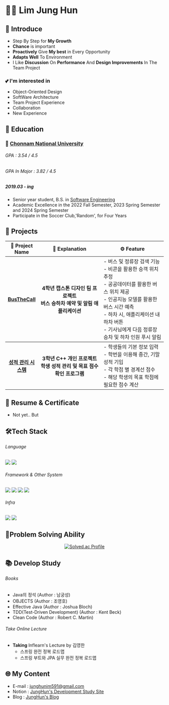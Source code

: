# 🙋‍♂️ Lim Jung Hun

## 👋 Introduce

* Step By Step for **My Growth**
* **Chance** is important
* **Proactively** Give **My best** in Every Opportunity
* **Adapts Well** To Environment
* I Like **Discussion** On **Performance** And **Design Improvements** In The Team Project

### 💕 I'm interested in  
  - Object-Oriented Design
  - SoftWare Architecture
  - Team Project Experience
  - Collaboration
  - New Experience

## 📖 Education

### 🏫 [Chonnam National University](https://www.jnu.ac.kr/jnumain.aspx)
###### GPA : 3.54 / 4.5  
###### GPA In Major : 3.82 / 4.5
##### 2019.03 - ing
* Senior year student, B.S. in [Software Engineering](https://sw.jnu.ac.kr/sw/index.do)
* Academic Excellence in the 2022 Fall Semester, 2023 Spring Semester and 2024 Spring Semester
* Participate in the Soccer Club,'Random', for Four Years

## 🚀 Projects

<table style="width: 100%; table-layout: fixed;"> 
  <thead> 
    <tr> 
      <th style="text-align:center; width: 20%;">📝 Project Name</th> 
      <th style="text-align:center; width: 40%;">💬 Explanation</th> 
      <th style="text-align:center; width: 40%;">⚙️ Feature</th> 
    </tr> 
  </thead> 
  <tbody> 
    <tr> 
      <th>
        <strong><a href="https://github.com/junghunim07/busthecall" target="_blank">BusTheCall</a></strong>
      </th> 
      <th>
        4학년 캡스톤 디자인 팀 프로젝트<br>
        <strong>
          버스 승하차 예약 및 알림 애플리케이션
        </strong>
      </th> 
      <td> 
        - 버스 및 정류장 검색 기능<br> 
        - 비콘을 활용한 승객 위치 추정<br> 
        - 공공데이터를 활용한 버스 위치 제공<br> 
        - 인공지능 모델를 활용한 버스 시간 예측<br> 
        - 하차 시, 애플리케이션 내 하차 버튼<br> 
        - 기사님에게 다음 정류장 승차 및 하차 인원 푸시 알림 
      </td>
    </tr> 
  </tbody> 
  <tbody> 
    <tr> 
      <th>
        <strong><a href="https://github.com/junghunim07/CPP202309-P" target="_blank">성적 관리 시스템</a></strong>
      </th> 
      <th>
        3학년 C++ 개인 프로젝트<br>
        <strong>
          학생 성적 관리 및 목표 점수 확인 프로그램
        </strong>
      </th> 
      <td> 
        - 학생들의 기본 정보 입력<br>
        - 학번을 이용해 중간, 기말 성적 기입<br>
        - 각 학점 별 경계선 점수<br>
        - 해당 학생의 목표 학점에 필요한 점수 계산
      </td>
    </tr> 
  </tbody> 
</table>

## 📄 Resume & Certificate
* Not yet.. But

## 🛠️Tech Stack

###### Language
  <p> 
    <img src="https://img.shields.io/badge/Java-6DB33F?style=flat&logo=Java&logoColor=white"> 
    <img src="https://img.shields.io/badge/C++-00599C?style=flat&logo=cplusplus&logoColor=white"> 
  </p> 
  
###### Framework & Other System
  <p> 
    <img src="https://img.shields.io/badge/Spring-6DB33F?style=flat&logo=Spring&logoColor=white"> 
    <img src="https://img.shields.io/badge/SpringBoot-6DB33F?style=flat&logo=Spring%20Boot&logoColor=white"> 
    <img src="https://img.shields.io/badge/SpringSecurity-6DB33F?style=flat&logo=SpringSecurity&logoColor=white"> 
    <img src="https://img.shields.io/badge/MySQL-4479A1?style=flat&logo=MySQL&logoColor=white"> 
  </p> 
  
###### Infra
  <p> 
    <img src="https://img.shields.io/badge/Apache%20Tomcat-FF8C00?style=flat&logo=apache-tomcat&logoColor=white"> 
    <img src="https://img.shields.io/badge/Docker-2496ED?style=flat-square&logo=Docker&logoColor=white"> 
  </p>

## 🔎Problem Solving Ability
<div align="center">
  <a href="https://solved.ac/dlawndgns9/"> 
    <img src="http://mazassumnida.wtf/api/v2/generate_badge?boj=dlawndgns9" alt="Solved.ac Profile"> 
  </a>
</div>

## 📚 Develop Study

###### Books
- Java의 정석 (Author : 남궁성)
- OBJECTS (Author : 조영호)
- Effective Java (Author : Joshua Bloch)
- TDD(Test-Driven Development) (Author : Kent Beck)
- Clean Code (Author : Robert C. Martin)

###### Take Online Lecture
- **Taking** Inflearn's Lecture by 김영한
  - 스프링 완전 정복 로드맵
  - 스프링 부트와 JPA 실무 완전 정복 로드맵
 
## 🌐 My Content
- E-mail : junghunim591@gmail.com
- Notion : [JungHun's Development Study Site](https://courageous-asteroid-4e0.notion.site/Jung-Hun-s-Study-160b6db294bc80d9bd6bd88662ab9e2b?pvs=4)
- Blog : [JungHun's Blog](https://velog.io/@junghunim07)

<!--
**junghunim07/junghunim07** is a ✨ _special_ ✨ repository because its `README.md` (this file) appears on your GitHub profile.

Here are some ideas to get you started:

- 🔭 I’m currently working on ...
- 🌱 I’m currently learning ...
- 👯 I’m looking to collaborate on ...
- 🤔 I’m looking for help with ...
- 💬 Ask me about ...
- 📫 How to reach me: ...
- 😄 Pronouns: ...
- ⚡ Fun fact: ...
-->
